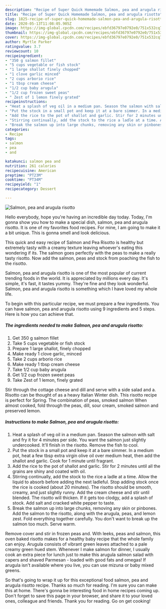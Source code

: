 ```yaml
---
description: "Recipe of Super Quick Homemade Salmon, pea and arugula risotto"
title: "Recipe of Super Quick Homemade Salmon, pea and arugula risotto"
slug: 1825-recipe-of-super-quick-homemade-salmon-pea-and-arugula-risotto
date: 2020-05-13T11:08:05.905Z
image: https://img-global.cpcdn.com/recipes/ebfd36797e0792e0/751x532cq70/salmon-pea-and-arugula-risotto-recipe-main-photo.jpg
thumbnail: https://img-global.cpcdn.com/recipes/ebfd36797e0792e0/751x532cq70/salmon-pea-and-arugula-risotto-recipe-main-photo.jpg
cover: https://img-global.cpcdn.com/recipes/ebfd36797e0792e0/751x532cq70/salmon-pea-and-arugula-risotto-recipe-main-photo.jpg
author: Myrtle Parker
ratingvalue: 3.7
reviewcount: 10
recipeingredient:
- "350 g salmon fillet"
- "5 cups vegetable or fish stock"
- "1 large shallot finely chopped"
- "1 clove garlic minced"
- "2 cups arborio rice"
- "1 tbsp cream cheese"
- "1/2 cup baby arugula"
- "1/2 cup frozen sweet peas"
- " Zest of 1 lemon finely grated"
recipeinstructions:
- "Heat a splash of veg oil in a medium pan. Season the salmon with salt and fry it for 4 minutes per side. You want the salmon just slightly undercooked. It&#39;ll finish in the risotto. Remove the fish to cool."
- "Put the stock in a small pot and keep it at a bare simmer. In a medium pot, heat a few tbsp extra virgin olive oil over medium heat, then add the shallot and garlic. Cook for 1 minute until fragrant."
- "Add the rice to the pot of shallot and garlic. Stir for 2 minutes until all the grains are shiny and coated with oil."
- "Stirring continually, add the stock to the rice a ladle at a time. Allow the liquid to absorb before adding the next ladleful. Stop adding stock once the rice is cooked (about 20 minutes). The risotto should be smooth, creamy, and just slightly runny. Add the cream cheese and stir until blended. The risotto will thicken. If it gets too clodgy, add a splash of stock. Add salt and cracked white pepper to taste."
- "Break the salmon up into large chunks, removing any skin or pinbones. Add the salmon to the risotto, along with the arugula, peas, and lemon zest. Fold everything together carefully. You don&#39;t want to break up the salmon too much. Serve warm."
categories:
- Recipe
tags:
- salmon
- pea
- and

katakunci: salmon pea and 
nutrition: 261 calories
recipecuisine: American
preptime: "PT23M"
cooktime: "PT34M"
recipeyield: "1"
recipecategory: Dessert

---
```



![Salmon, pea and arugula risotto](https://img-global.cpcdn.com/recipes/ebfd36797e0792e0/751x532cq70/salmon-pea-and-arugula-risotto-recipe-main-photo.jpg)

Hello everybody, hope you're having an incredible day today. Today, I'm gonna show you how to make a special dish, salmon, pea and arugula risotto. It is one of my favorites food recipes. For mine, I am going to make it a bit unique. This is gonna smell and look delicious.

This quick and easy recipe of Salmon and Pea Risotto is healthy but extremely tasty with a creamy texture leaving whoever&#39;s eating this wondering if its. The salmon goes perfectly with the peas to make a really tasty risotto. Now add the salmon, peas and stock from poaching the fish to the risotto.

Salmon, pea and arugula risotto is one of the most popular of current trending foods in the world. It is appreciated by millions every day. It's simple, it's fast, it tastes yummy. They're fine and they look wonderful. Salmon, pea and arugula risotto is something which I have loved my whole life.


To begin with this particular recipe, we must prepare a few ingredients. You can have salmon, pea and arugula risotto using 9 ingredients and 5 steps. Here is how you can achieve that.

<!--inarticleads1-->

##### The ingredients needed to make Salmon, pea and arugula risotto:

1. Get 350 g salmon fillet
1. Take 5 cups vegetable or fish stock
1. Prepare 1 large shallot, finely chopped
1. Make ready 1 clove garlic, minced
1. Take 2 cups arborio rice
1. Make ready 1 tbsp cream cheese
1. Take 1/2 cup baby arugula
1. Get 1/2 cup frozen sweet peas
1. Take  Zest of 1 lemon, finely grated


Stir through the cottage cheese and dill and serve with a side salad and a. Risotto can be thought of as a heavy Italian Winter dish. This risotto recipe is perfect for Spring. The combination of peas, smoked salmon When almost cooked, fold through the peas, dill, sour cream, smoked salmon and preserved lemon. 

<!--inarticleads2-->

##### Instructions to make Salmon, pea and arugula risotto:

1. Heat a splash of veg oil in a medium pan. Season the salmon with salt and fry it for 4 minutes per side. You want the salmon just slightly undercooked. It&#39;ll finish in the risotto. Remove the fish to cool.
1. Put the stock in a small pot and keep it at a bare simmer. In a medium pot, heat a few tbsp extra virgin olive oil over medium heat, then add the shallot and garlic. Cook for 1 minute until fragrant.
1. Add the rice to the pot of shallot and garlic. Stir for 2 minutes until all the grains are shiny and coated with oil.
1. Stirring continually, add the stock to the rice a ladle at a time. Allow the liquid to absorb before adding the next ladleful. Stop adding stock once the rice is cooked (about 20 minutes). The risotto should be smooth, creamy, and just slightly runny. Add the cream cheese and stir until blended. The risotto will thicken. If it gets too clodgy, add a splash of stock. Add salt and cracked white pepper to taste.
1. Break the salmon up into large chunks, removing any skin or pinbones. Add the salmon to the risotto, along with the arugula, peas, and lemon zest. Fold everything together carefully. You don&#39;t want to break up the salmon too much. Serve warm.


Remove cover and stir in frozen peas and. With leeks, peas and salmon, this oven baked risotto makes for a healthy baby recipe that the whole family can enjoy. Arugula consists of vibrant green leaves attached to a pale creamy green hued stem. Whenever I make salmon for dinner, I usually cook an extra piece for lunch just to make this arugula salmon salad with capers and shaved Parmesan - loaded with good fats and omegas! If arugula isn&#39;t available where you live, you can use mizuna or baby mixed greens. 

So that's going to wrap it up for this exceptional food salmon, pea and arugula risotto recipe. Thanks so much for reading. I'm sure you can make this at home. There's gonna be interesting food in home recipes coming up. Don't forget to save this page in your browser, and share it to your loved ones, colleague and friends. Thank you for reading. Go on get cooking!
